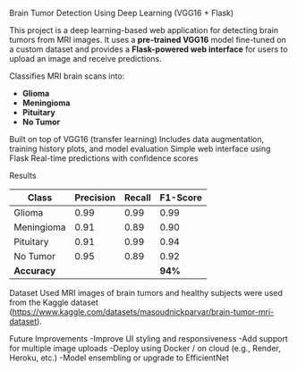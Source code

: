 Brain Tumor Detection Using Deep Learning (VGG16 + Flask)

This project is a deep learning-based web application for detecting brain tumors from MRI images. It uses a **pre-trained VGG16** model fine-tuned on a custom dataset and provides a **Flask-powered web interface** for users to upload an image and receive predictions.

Classifies MRI brain scans into:
  - **Glioma**
  - **Meningioma**
  - **Pituitary**
  - **No Tumor**

Built on top of VGG16 (transfer learning)
Includes data augmentation, training history plots, and model evaluation
Simple web interface using Flask
Real-time predictions with confidence scores

Results

| Class       | Precision | Recall | F1-Score |
|-------------|-----------|--------|----------|
| Glioma      | 0.99      | 0.99   | 0.99     |
| Meningioma  | 0.91      | 0.89   | 0.90     |
| Pituitary   | 0.91      | 0.99   | 0.94     |
| No Tumor    | 0.95      | 0.89   | 0.92     |
| **Accuracy**|           |        | **94%**  |


Dataset Used
MRI images of brain tumors and healthy subjects were used from the Kaggle dataset (https://www.kaggle.com/datasets/masoudnickparvar/brain-tumor-mri-dataset).

Future Improvements
-Improve UI styling and responsiveness
-Add support for multiple image uploads
-Deploy using Docker / on cloud (e.g., Render, Heroku, etc.)
-Model ensembling or upgrade to EfficientNet





